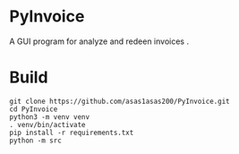 # PyInvoice
A GUI program for analyze and redeen invoices .
# Build
```
git clone https://github.com/asas1asas200/PyInvoice.git
cd PyInvoice
python3 -m venv venv
. venv/bin/activate
pip install -r requirements.txt
python -m src
```